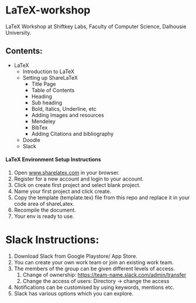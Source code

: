 # LaTeX-workshop
LaTeX Workshop at Shiftkey Labs, Faculty of Computer Science, Dalhousie University. 

## Contents: 
* LaTeX
  * Introduction to LaTeX
  * Setting up ShareLaTeX
    * Title Page
    * Table of Contents
    * Heading
    * Sub heading
    * Bold, Italics, Underline, etc
    * Adding Images and resources
    * Mendeley
    * BibTex
    * Adding Citations and bibliography
   * Doodle
   * Slack
   
#### LaTeX Environment Setup Instructions
1. Open www.sharelatex.com in your browser. 
2. Register for a new account and login to your account. 
3. Click on create first project and select blank project. 
4. Name your first project and click create. 
5. Copy the template (template.tex) file from this repo and replace it in your code area of shareLatex. 
6. Recompile the document. 
7. Your env is ready to use. 



# Slack Instructions:
1. Download Slack from Google Playstore/ App Store.
2. You can create your own work team or join an existing work team.
3. The members of the group can be given different levels of access. 
    1. Change of ownership:  https://team-name.slack.com/admin/transfer
    2. Change the access of users: Directory -> change the access
4. Notifications can be customised by using keywords, mentions etc.
5. Slack has various options which you can explore.
